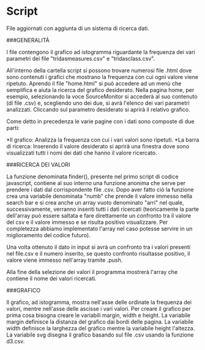 Script
=======

File aggiornati con aggiunta di un sistema di ricerca dati.

###GENERALITÁ

I file contengono il grafico ad istogramma riguardante la frequenza dei vari parametri dei file "tridasmeasures.csv" e "tridasclass.csv".

All'interno della cartella script si possono trovare numerosi file .html dove sono contenuti i grafici che mostrano la frequenza con cui ogni valore viene ripetuto.
Aprendo il file "home.html" si può accedere ad un menù che semplifica e aiuta la ricerca del grafico desiderato.
Nella pagina home, per esempio, selezionando la voce SourceMonitor si accederà al suo contenuto (di file .csv) e, scegliendo uno dei due, si avrà l'elenco dei vari parametri analizzati. Cliccando sul parametro desiderato si aprirà il relativo grafico.

Come detto in precedenza le varie pagine con i dati sono composte di due parti:

*Il grafico: Analizza la frequenza con cui i vari valori sono ripetuti.
*La barra di ricerca: Inserendo il valore desiderato si aprirà una finestra dove sono visualizzati tutti i nomi dei dati che hanno il valore ricercato.

###RICERCA DEI VALORI

La funzione denominata finder(), presente nel primo script di codice javascript, contiene al suo interno una funzione anonima che serve per prendere i dati dal corrispondente file .csv. Dopo aver fatto ciò la funzione crea una variabile denominata "numb" che prende il valore immesso nella search bar e si crea anche un array vuoto denominato "arri" nel quale, successivamente, verranno inseriti tutti i dati ricercati (teoricamente la parte dell'array può essere saltata e fare direttamente un confronto tra il valore del csv e il valore immesso e se risulta positivo visualizzare. Per completezza abbiamo implementato l'array nel caso potesse servire in un miglioramento del codice futuro).

Una volta ottenuto il dato in input si avrà un confronto tra i valori presenti nel file.csv e il numero inserito, se questo confronto risultasse positivo, il valore viene immesso nell'array tramite .push.

Alla fine della selezione dei valori il programma mostrerà l'array che contiene il nome dei valori ricercati.

###GRAFICO

Il grafico, ad istogramma, mostra nell'asse delle ordinate la frequenza dei valori, mentre nell'asse delle ascisse i vari valori. Per creare il grafico per prima cosa bisogna creare le variabili margin, width e height. La variabile margin definisce la distanza del grafico dai bordi delle pagina. La variabile width definisce la larghezza del grafico mentre la variabile height l'altezza. La variabile svg disegna il grafico basando sul file .csv usando la funzione d3.csv.
